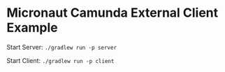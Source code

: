 # Micronaut Camunda External Client Example

Start Server:
`./gradlew run -p server`

Start Client:
`./gradlew run -p client`

